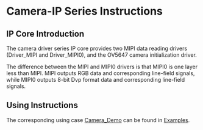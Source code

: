 # Camera-IP Series Instructions

## IP Core Introduction

The camera driver series IP core provides two MIPI data reading drivers (Driver_MIPI and Driver_MIPI0), and the OV5647 camera initialization driver.

The difference between the MIPI and MIPI0 drivers is that MIPI0 is one layer less than MIPI. MIPI outputs RGB data and corresponding line-field signals, while MIPI0 outputs 8-bit Dvp format data and corresponding line-field signals.

## Using Instructions

The corresponding using case [Camera_Demo](/Examples/FPGA/4.Module-Interface/MIPI-Camera-Interface) can be found in [Examples](/Examples).


